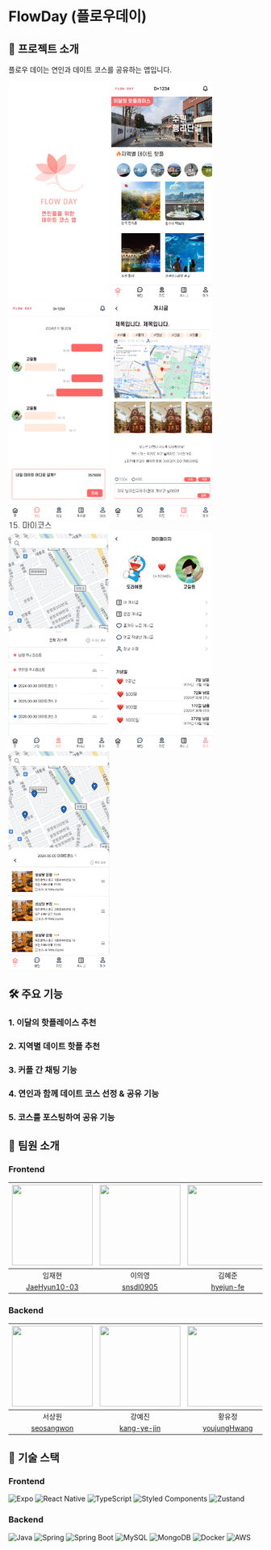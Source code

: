 # FlowDay (플로우데이)

## 📱 프로젝트 소개

플로우 데이는 연인과 데이트 코스를 공유하는 앱입니다.

<div display="flex">
    <img src="image.png" width="200px">
    <img src="image-1.png" width="200px">
    <img src="image-3.png" width="200px">
    <img src="image-4.png" width="200px">
    <img src="image-6.png" width="200px">
    <img src="image-7.png" width="200px">
    <img src="image-8.png" width="200px">
</div>

## 🛠 주요 기능

### 1. 이달의 핫플레이스 추천

### 2. 지역별 데이트 핫플 추천

### 3. 커플 간 채팅 기능

### 4. 연인과 함께 데이트 코스 선정 & 공유 기능

### 5. 코스를 포스팅하여 공유 기능

## 👥 팀원 소개

### Frontend

| <img src="https://avatars.githubusercontent.com/u/174772263?v=4" width="160" height="160"> | <img src="https://avatars.githubusercontent.com/u/105384780?v=4" width="160" height="160"> | <img src="https://avatars.githubusercontent.com/u/175666899?v=4" width="160" height="160"> |
| :----------------------------------------------------------------------------------------: | :----------------------------------------------------------------------------------------: | :----------------------------------------------------------------------------------------: |
|                                           임재현                                           |                                           이의영                                           |                                           김혜준                                           |
|                      [JaeHyun10-03](https://github.com/JaeHyun10-03)                       |                         [snsdl0905](https://github.com/snsdl0905)                          |                         [hyejun-fe](https://github.com/hyejun-fe)                          |

### Backend

| <img src="https://avatars.githubusercontent.com/u/39723498?v=4" width="160" height="160"> | <img src="https://avatars.githubusercontent.com/u/143896003?v=4" width="160" height="160"> | <img src="https://avatars.githubusercontent.com/u/78125105?v=4" width="160" height="160"> | <img src="https://avatars.githubusercontent.com/u/121223022?v=4" width="160" height="160"> | <img src="https://avatars.githubusercontent.com/u/145197184?v=4" width="160" height="160"> |
| :---------------------------------------------------------------------------------------: | :----------------------------------------------------------------------------------------: | :---------------------------------------------------------------------------------------: | :----------------------------------------------------------------------------------------: | :----------------------------------------------------------------------------------------: |
|                                          서상원                                           |                                           강예진                                           |                                          황유정                                           |                                           임재영                                           |                                           천영상                                           |
|                        [seosangwon](https://github.com/seosangwon)                        |                       [kang-ye-jin](https://github.com/kang-ye-jin)                        |                      [youjungHwang](https://github.com/youjungHwang)                      |                            [asklas](https://github.com/asklas)                             |                     [CHUNYOUNGSANG](https://github.com/CHUNYOUNGSANG)                      |

## 🔧 기술 스택

### Frontend

![Expo](https://img.shields.io/badge/Expo-20232A?style=for-the-badge&logo=expo&logoColor=white)
![React Native](https://img.shields.io/badge/React_Native-20232A?style=for-the-badge&logo=react&logoColor=61DAFB)
![TypeScript](https://img.shields.io/badge/TypeScript-007ACC?style=for-the-badge&logo=typescript&logoColor=white)
![Styled Components](https://img.shields.io/badge/Styled_Components-DB7093?style=for-the-badge&logo=styled-components&logoColor=white)
![Zustand](https://img.shields.io/badge/Zustand-593D88?style=for-the-badge&logo=react&logoColor=white)

### Backend

![Java](https://img.shields.io/badge/Java-ED8B00?style=for-the-badge&logo=openjdk&logoColor=white)
![Spring](https://img.shields.io/badge/Spring-6DB33F?style=for-the-badge&logo=spring&logoColor=white)
![Spring Boot](https://img.shields.io/badge/Spring_Boot-6DB33F?style=for-the-badge&logo=spring-boot&logoColor=white)
![MySQL](https://img.shields.io/badge/MySQL-00000F?style=for-the-badge&logo=mysql&logoColor=white)
![MongoDB](https://img.shields.io/badge/MongoDB-47A248?style=for-the-badge&logo=mongodb&logoColor=white)
![Docker](https://img.shields.io/badge/Docker-2496ED?style=for-the-badge&logo=docker&logoColor=white)
![AWS](https://img.shields.io/badge/AWS-232F3E?style=for-the-badge&logo=amazonaws&logoColor=white)
